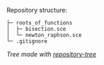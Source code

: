Repository structure:

```
├─ roots_of_functions
│  ├─ bisection.sce
│  └─ newton_raphson.sce
└─ .gitignore
```

_Tree made with [repository-tree](https://github.com/xiaoluoboding/repository-tree)_
